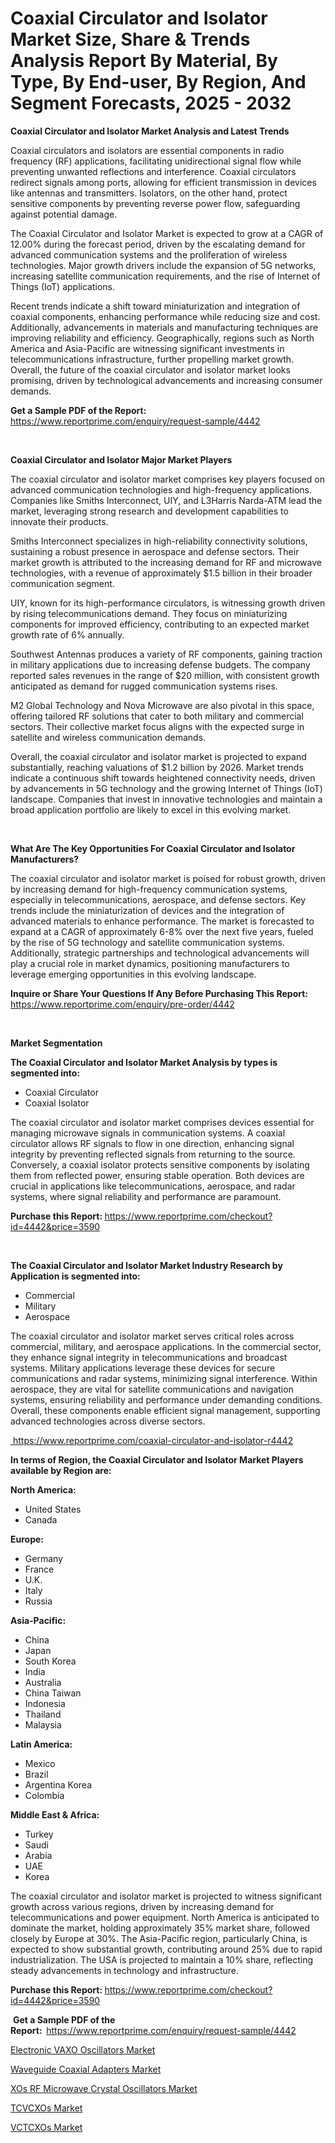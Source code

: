 <p><h1>Coaxial Circulator and Isolator Market Size, Share & Trends Analysis Report By Material, By Type, By End-user, By Region, And Segment Forecasts, 2025 - 2032</h1></p><p><strong>Coaxial Circulator and Isolator Market Analysis and Latest Trends</strong></p>
<p><p>Coaxial circulators and isolators are essential components in radio frequency (RF) applications, facilitating unidirectional signal flow while preventing unwanted reflections and interference. Coaxial circulators redirect signals among ports, allowing for efficient transmission in devices like antennas and transmitters. Isolators, on the other hand, protect sensitive components by preventing reverse power flow, safeguarding against potential damage.</p><p>The Coaxial Circulator and Isolator Market is expected to grow at a CAGR of 12.00% during the forecast period, driven by the escalating demand for advanced communication systems and the proliferation of wireless technologies. Major growth drivers include the expansion of 5G networks, increasing satellite communication requirements, and the rise of Internet of Things (IoT) applications. </p><p>Recent trends indicate a shift toward miniaturization and integration of coaxial components, enhancing performance while reducing size and cost. Additionally, advancements in materials and manufacturing techniques are improving reliability and efficiency. Geographically, regions such as North America and Asia-Pacific are witnessing significant investments in telecommunications infrastructure, further propelling market growth. Overall, the future of the coaxial circulator and isolator market looks promising, driven by technological advancements and increasing consumer demands.</p></p>
<p><strong>Get a Sample PDF of the Report:&nbsp;</strong> <a href="https://www.reportprime.com/enquiry/request-sample/4442?utm_campaign=1840&utm_medium=2&utm_source=Github&utm_content=ia&utm_term=19032025&utm_id=coaxial-circulator-and-isolator">https://www.reportprime.com/enquiry/request-sample/4442</a></p>
<p>&nbsp;</p>
<p><strong>Coaxial Circulator and Isolator Major Market Players</strong></p>
<p><p>The coaxial circulator and isolator market comprises key players focused on advanced communication technologies and high-frequency applications. Companies like Smiths Interconnect, UIY, and L3Harris Narda-ATM lead the market, leveraging strong research and development capabilities to innovate their products.</p><p>Smiths Interconnect specializes in high-reliability connectivity solutions, sustaining a robust presence in aerospace and defense sectors. Their market growth is attributed to the increasing demand for RF and microwave technologies, with a revenue of approximately $1.5 billion in their broader communication segment.</p><p>UIY, known for its high-performance circulators, is witnessing growth driven by rising telecommunications demand. They focus on miniaturizing components for improved efficiency, contributing to an expected market growth rate of 6% annually.</p><p>Southwest Antennas produces a variety of RF components, gaining traction in military applications due to increasing defense budgets. The company reported sales revenues in the range of $20 million, with consistent growth anticipated as demand for rugged communication systems rises.</p><p>M2 Global Technology and Nova Microwave are also pivotal in this space, offering tailored RF solutions that cater to both military and commercial sectors. Their collective market focus aligns with the expected surge in satellite and wireless communication demands.</p><p>Overall, the coaxial circulator and isolator market is projected to expand substantially, reaching valuations of $1.2 billion by 2026. Market trends indicate a continuous shift towards heightened connectivity needs, driven by advancements in 5G technology and the growing Internet of Things (IoT) landscape. Companies that invest in innovative technologies and maintain a broad application portfolio are likely to excel in this evolving market.</p></p>
<p>&nbsp;</p>
<p><strong>What Are The Key Opportunities For Coaxial Circulator and Isolator Manufacturers?</strong></p>
<p><p>The coaxial circulator and isolator market is poised for robust growth, driven by increasing demand for high-frequency communication systems, especially in telecommunications, aerospace, and defense sectors. Key trends include the miniaturization of devices and the integration of advanced materials to enhance performance. The market is forecasted to expand at a CAGR of approximately 6-8% over the next five years, fueled by the rise of 5G technology and satellite communication systems. Additionally, strategic partnerships and technological advancements will play a crucial role in market dynamics, positioning manufacturers to leverage emerging opportunities in this evolving landscape.</p></p>
<p><strong>Inquire or Share Your Questions If Any Before Purchasing This Report:</strong> <a href="https://www.reportprime.com/enquiry/pre-order/4442?utm_campaign=1840&utm_medium=2&utm_source=Github&utm_content=ia&utm_term=19032025&utm_id=coaxial-circulator-and-isolator">https://www.reportprime.com/enquiry/pre-order/4442</a></p>
<p>&nbsp;</p>
<p><strong>Market Segmentation</strong></p>
<p><strong>The Coaxial Circulator and Isolator Market Analysis by types is segmented into:</strong></p>
<p><ul><li>Coaxial Circulator</li><li>Coaxial Isolator</li></ul></p>
<p><p>The coaxial circulator and isolator market comprises devices essential for managing microwave signals in communication systems. A coaxial circulator allows RF signals to flow in one direction, enhancing signal integrity by preventing reflected signals from returning to the source. Conversely, a coaxial isolator protects sensitive components by isolating them from reflected power, ensuring stable operation. Both devices are crucial in applications like telecommunications, aerospace, and radar systems, where signal reliability and performance are paramount.</p></p>
<p><strong>Purchase this Report:&nbsp;</strong><a href="https://www.reportprime.com/checkout?id=4442&price=3590&utm_campaign=1840&utm_medium=2&utm_source=Github&utm_content=ia&utm_term=19032025&utm_id=coaxial-circulator-and-isolator">https://www.reportprime.com/checkout?id=4442&price=3590</a></p>
<p>&nbsp;</p>
<p><strong>The Coaxial Circulator and Isolator Market Industry Research by Application is segmented into:</strong></p>
<p><ul><li>Commercial</li><li>Military</li><li>Aerospace</li></ul></p>
<p><p>The coaxial circulator and isolator market serves critical roles across commercial, military, and aerospace applications. In the commercial sector, they enhance signal integrity in telecommunications and broadcast systems. Military applications leverage these devices for secure communications and radar systems, minimizing signal interference. Within aerospace, they are vital for satellite communications and navigation systems, ensuring reliability and performance under demanding conditions. Overall, these components enable efficient signal management, supporting advanced technologies across diverse sectors.</p></p>
<p><a href="https://www.reportprime.com/coaxial-circulator-and-isolator-r4442?utm_campaign=1840&utm_medium=2&utm_source=Github&utm_content=ia&utm_term=19032025&utm_id=coaxial-circulator-and-isolator">&nbsp;https://www.reportprime.com/coaxial-circulator-and-isolator-r4442</a></p>
<p><strong>In terms of Region, the Coaxial Circulator and Isolator Market Players available by Region are:</strong></p>
<p>
    <p> <strong> North America: </strong>
        <ul>
            <li>United States</li>
            <li>Canada</li>
        </ul>
        </p> 
    <p> <strong> Europe: </strong>
        <ul>
            <li>Germany</li>
            <li>France</li>
            <li>U.K.</li>
            <li>Italy</li>
            <li>Russia</li>
        </ul>
        </p> 
    <p> <strong> Asia-Pacific: </strong>
        <ul>
            <li>China</li>
            <li>Japan</li>
            <li>South Korea</li>
            <li>India</li>
            <li>Australia</li>
            <li>China Taiwan</li>
            <li>Indonesia</li>
            <li>Thailand</li>
            <li>Malaysia</li>
        </ul>
        </p> 
    <p> <strong> Latin America: </strong>
        <ul>
            <li>Mexico</li>
            <li>Brazil</li>
            <li>Argentina Korea</li>
            <li>Colombia</li>
        </ul>
        </p> 
    <p> <strong> Middle East & Africa: </strong>
        <ul>
            <li>Turkey</li>
            <li>Saudi</li>
            <li>Arabia</li>
            <li>UAE</li>
            <li>Korea</li>
        </ul>
    </p>
    </p>
<p><p>The coaxial circulator and isolator market is projected to witness significant growth across various regions, driven by increasing demand for telecommunications and power equipment. North America is anticipated to dominate the market, holding approximately 35% market share, followed closely by Europe at 30%. The Asia-Pacific region, particularly China, is expected to show substantial growth, contributing around 25% due to rapid industrialization. The USA is projected to maintain a 10% share, reflecting steady advancements in technology and infrastructure.</p></p>
<p><strong>Purchase this Report: </strong><a href="https://www.reportprime.com/checkout?id=4442&price=3590&utm_campaign=1840&utm_medium=2&utm_source=Github&utm_content=ia&utm_term=19032025&utm_id=coaxial-circulator-and-isolator">https://www.reportprime.com/checkout?id=4442&price=3590</a></p>
<p>&nbsp;<strong>Get a Sample PDF of the Report:&nbsp;&nbsp;</strong><a href="https://www.reportprime.com/enquiry/request-sample/4442?utm_campaign=1840&utm_medium=2&utm_source=Github&utm_content=ia&utm_term=19032025&utm_id=coaxial-circulator-and-isolator">https://www.reportprime.com/enquiry/request-sample/4442</a></p>
<p><strong></strong></p>
<p><p><a href="https://github.com/yaldotiedegq/Market-Research-Report-List-1/blob/main/electronic-vaxo-oscillators-market.md?utm_campaign=1840&utm_medium=2&utm_source=Github&utm_content=ia&utm_term=19032025&utm_id=coaxial-circulator-and-isolator">Electronic VAXO Oscillators Market</a></p><p><a href="https://github.com/vimar16th/Market-Research-Report-List-7/blob/main/waveguide-coaxial-adapters-market.md?utm_campaign=1840&utm_medium=2&utm_source=Github&utm_content=ia&utm_term=19032025&utm_id=coaxial-circulator-and-isolator">Waveguide Coaxial Adapters Market</a></p><p><a href="https://github.com/fahieraudau9/Market-Research-Report-List-1/blob/main/xos-rf-microwave-crystal-oscillators-market.md?utm_campaign=1840&utm_medium=2&utm_source=Github&utm_content=ia&utm_term=19032025&utm_id=coaxial-circulator-and-isolator">XOs RF Microwave Crystal Oscillators Market</a></p><p><a href="https://github.com/maikefelanc3/Market-Research-Report-List-1/blob/main/tcvcxos-market.md?utm_campaign=1840&utm_medium=2&utm_source=Github&utm_content=ia&utm_term=19032025&utm_id=coaxial-circulator-and-isolator">TCVCXOs Market</a></p><p><a href="https://github.com/shiahbuyerin/Market-Research-Report-List-1/blob/main/vctcxos-market.md?utm_campaign=1840&utm_medium=2&utm_source=Github&utm_content=ia&utm_term=19032025&utm_id=coaxial-circulator-and-isolator">VCTCXOs Market</a></p></p>